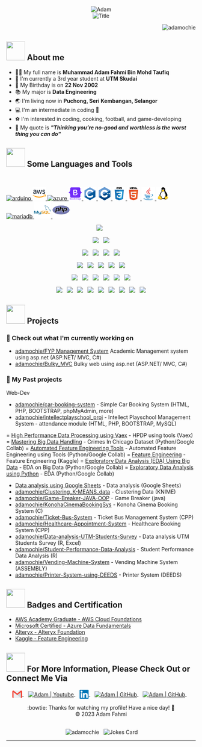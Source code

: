 <div align="center">
  <img src="matrix-elmo.gif" alt="Adam">
</div>

<div align="center">
  <img src="https://readme-typing-svg.herokuapp.com?font=Ariel&color=%2338C2FF&size=50&center=true&vCenter=true&height=60&width=600&lines=Heyyy!+I'm+Adam+<:;Welcome+to+my+profile!" alt="Title"></img>
</div>

<p align="right"> <img src="https://komarev.com/ghpvc/?username=adamochie&label=Profile%20views&color=0e75b6&style=flat" alt="adamochie" /> </p>


## <img src="https://media2.giphy.com/media/QssGEmpkyEOhBCb7e1/giphy.gif?cid=ecf05e47a0n3gi1bfqntqmob8g9aid1oyj2wr3ds3mg700bl&rid=giphy.gif" width="50px" height="50px"> About me
- 🧙‍♂️ My full name is **Muhammad Adam Fahmi Bin Mohd Taufiq**
- :school: I'm currently a 3rd year student at **UTM Skudai**
- 🧁 My Birthday is on **22 Nov 2002**
- :books: My major is **Data Engineering**
- :earth_asia: I'm living now in **Puchong, Seri Kembangan, Selangor**
- 💻 I'm an intermediate in coding :penguin:
- ⚽ I'm interested in coding, cooking, football, and game-developing
- 👤 My quote is **_"Thinking you’re no-good and worthless is the worst thing you can do"_**

## <img src="https://media2.giphy.com/media/QssGEmpkyEOhBCb7e1/giphy.gif?cid=ecf05e47a0n3gi1bfqntqmob8g9aid1oyj2wr3ds3mg700bl&rid=giphy.gif" width="50px" height="50px"> Some Languages and Tools

<br>

<p align="left">
  <a href="https://www.arduino.cc/" target="_blank" rel="noreferrer"> <img src="https://cdn.worldvectorlogo.com/logos/arduino-1.svg" alt="arduino" height="35"/> </a> 
  <a href="https://aws.amazon.com" target="_blank" rel="noreferrer"> <img src="https://raw.githubusercontent.com/devicons/devicon/master/icons/amazonwebservices/amazonwebservices-original-wordmark.svg" alt="aws"height="35"/> </a> 
  <a href="https://azure.microsoft.com/en-in/" target="_blank" rel="noreferrer"> <img src="https://www.vectorlogo.zone/logos/microsoft_azure/microsoft_azure-icon.svg" alt="azure" height="35"/> </a> 
  <a href="https://getbootstrap.com" target="_blank" rel="noreferrer"> <img src="https://raw.githubusercontent.com/devicons/devicon/master/icons/bootstrap/bootstrap-plain-wordmark.svg" alt="bootstrap"height="35"/> </a>    <a href="https://www.cprogramming.com/" target="_blank" rel="noreferrer"> <img src="https://raw.githubusercontent.com/devicons/devicon/master/icons/c/c-original.svg" alt="c" height="35"/> </a> 
  <a href="https://www.w3schools.com/cpp/" target="_blank" rel="noreferrer"> <img src="https://raw.githubusercontent.com/devicons/devicon/master/icons/cplusplus/cplusplus-original.svg" alt="cplusplus" height="35"/> </a>
  <a href="https://www.w3schools.com/css/" target="_blank" rel="noreferrer"> <img src="https://raw.githubusercontent.com/devicons/devicon/master/icons/css3/css3-original-wordmark.svg" alt="css3" height="35"/> </a> 
  <a href="https://www.w3.org/html/" target="_blank" rel="noreferrer"> <img src="https://raw.githubusercontent.com/devicons/devicon/master/icons/html5/html5-original-wordmark.svg" alt="html5" height="35"/> </a> 
  <a href="https://www.java.com" target="_blank" rel="noreferrer"> <img src="https://raw.githubusercontent.com/devicons/devicon/master/icons/java/java-original.svg" alt="java" height="35"/> </a> 
  <a href="https://www.linux.org/" target="_blank" rel="noreferrer"> <img src="https://raw.githubusercontent.com/devicons/devicon/master/icons/linux/linux-original.svg" alt="linux" height="35"/> </a> 
  <a href="https://mariadb.org/" target="_blank" rel="noreferrer"> <img src="https://www.vectorlogo.zone/logos/mariadb/mariadb-icon.svg" alt="mariadb" height="35"/> </a> 
  <a href="https://www.mysql.com/" target="_blank" rel="noreferrer"> <img src="https://raw.githubusercontent.com/devicons/devicon/master/icons/mysql/mysql-original-wordmark.svg" alt="mysql" height="45"/> </a> 
  <a href="https://www.php.net" target="_blank" rel="noreferrer"> <img src="https://raw.githubusercontent.com/devicons/devicon/master/icons/php/php-original.svg" alt="php" height="45"/> </a> 
</p>

<p  align="center">

<img src="https://img.shields.io/badge/Java-ED8B00?style=for-the-badge&logo=java&logoColor=white" height="25">
&nbsp;
  </p>
  
<p  align="center">

<img src="https://img.shields.io/badge/Talend-FF6D70?style=for-the-badge&logo=Talend&logoColor=white" height="25"/>  
  &nbsp;
<img src="https://img.shields.io/badge/PowerBI-F2C811?style=for-the-badge&logo=Power%20BI&logoColor=white" height="25"/>
  </p>
  
  <p  align="center">

<img src="https://img.shields.io/badge/R-276DC3?style=for-the-badge&logo=R&logoColor=white" height="25">
  &nbsp;
<img src="https://img.shields.io/badge/Figma-F24E1E?style=for-the-badge&logo=figma&logoColor=white" height="25">
  &nbsp;
<img src="https://img.shields.io/badge/anaconda-42B029.svg?&style=for-the-badge&logo=anaconda&logoColor=white" height="25"/>
  &nbsp;
<img src="https://img.shields.io/badge/Kaggle-20BEFF?style=for-the-badge&logo=Kaggle&logoColor=white" height="25"/>  
 </p>
 
 <p  align="center">
<img src="https://img.shields.io/badge/Microsoft%20SQL%20Server-CC2927?style=for-the-badge&logo=microsoft%20sql%20server&logoColor=white" height="25"/>
  &nbsp;

<img src="https://img.shields.io/badge/Python-FFD43B?style=for-the-badge&logo=python&logoColor=blue" height="25">
  &nbsp;

<img src="https://img.shields.io/badge/C-00599C?style=for-the-badge&logo=c&logoColor=white" height="25">
&nbsp;
  
  <img src="https://img.shields.io/badge/KNIME-0081CB?style=for-the-badge&logo=KNIME&logoColor=white" height="25">
&nbsp;
  
<img src="https://img.shields.io/badge/C%2B%2B-00599C?style=for-the-badge&logo=c%2B%2B&logoColor=white" height="25">
</p>
<p align="center">

  <img src="https://img.shields.io/badge/MySQL-00000F?style=for-the-badge&logo=mysql&logoColor=white" height="25">
&nbsp;
    <img src="https://img.shields.io/badge/JavaScript-323330?style=for-the-badge&logo=javascript&logoColor=F7DF1E" height="25">
&nbsp;
    <img src="https://img.shields.io/badge/pycharm-143?style=for-the-badge&logo=pycharm&logoColor=black&color=black&labelColor=green" height="25">
&nbsp;
  <img src="https://img.shields.io/badge/sublime_text-%23575757.svg?&style=for-the-badge&logo=sublime-text&logoColor=important" height="25">
&nbsp;
  <img src="https://img.shields.io/badge/Visual_Studio_Code-0078D4?style=for-the-badge&logo=visual%20studio%20code&logoColor=white" height="25">
  &nbsp;
  <img src="https://img.shields.io/badge/Streamlit-FF4B4B?style=for-the-badge&logo=Streamlit&logoColor=white" height="25">

</p>
<p align="center">

  <img src="https://img.shields.io/badge/.NET-512BD4?style=for-the-badge&logo=dotnet&logoColor=white" height="25">
&nbsp;
    <img src="https://img.shields.io/badge/Bootstrap-563D7C?style=for-the-badge&logo=bootstrap&logoColor=white" height="25">
&nbsp;
    <img src="https://img.shields.io/badge/Xampp-F37623?style=for-the-badge&logo=xampp&logoColor=white" height="25">
&nbsp;
  <img src="https://img.shields.io/badge/Arduino_IDE-00979D?style=for-the-badge&logo=arduino&logoColor=white" height="25">
&nbsp;
  <img src="https://img.shields.io/badge/Colab-F9AB00?style=for-the-badge&logo=googlecolab&color=525252" height="25">
&nbsp;
  <img src="https://img.shields.io/badge/IntelliJ_IDEA-000000.svg?style=for-the-badge&logo=intellij-idea&logoColor=white" height="25">
&nbsp;
  <img src="https://img.shields.io/badge/HTML5-E34F26?style=for-the-badge&logo=html5&logoColor=white" height="25">
  &nbsp;
  <img src="https://img.shields.io/badge/C%23-239120?style=for-the-badge&logo=csharp&logoColor=white" height="25">
&nbsp;
  <img src="https://img.shields.io/badge/Linux-FCC624?style=for-the-badge&logo=linux&logoColor=black" height="25">


</p>
<be>

## <img src='https://raw.githubusercontent.com/ShahriarShafin/ShahriarShafin/main/Assets/handshake.gif' width="50px" height="50px"> Projects

### 👷 Check out what I'm currently working on

- [adamochie/FYP Management System](https://github.com/adamochie/FYP-Management-System) Academic Management system using asp.net (ASP.NET/ MVC, C#)
- [adamochie/Bulky_MVC](https://github.com/adamochie/Bulky_MVC) Bulky web using asp.net (ASP.NET/ MVC, C#)

### 🌱 My Past projects

Web-Dev
- [adamochie/car-booking-system](https://github.com/adamochie/car-booking-system) - Simple Car Booking System (HTML, PHP, BOOTSTRAP, phpMyAdmin, more)
- [adamochie/intellectplayschool_proj](https://github.com/adamochie/intellectplayschool_proj) - Intellect Playschool Management System - attendance module (HTML, PHP, BOOTSTRAP, MySQL)

= [High Performance Data Processing using Vaex](https://github.com/drshahizan/Python-big-data/blob/71674c98e14d99d194b0656a3bf52e6c9dc43f13/assignment/ass7/hpdp/Pergolakan/readme.md) - HPDP using tools (Vaex)
= [Mastering Big Data Handling](https://github.com/drshahizan/Python-big-data/blob/71674c98e14d99d194b0656a3bf52e6c9dc43f13/assignment/ass6/hpdp/popsmoke/readme.md) - Crimes In Chicago Dataset (Python/Google Collab)
= [Automated Feature Engineering Tools](https://github.com/drshahizan/Python_EDA/blob/f078f7f2ae684d5a46ed257b6c08f64c592c1b98/assignment/ass5/hpdp/PERgolakan/readme.md) - Automated Feature Engineering using Tools (Python/Google Collab)
= [Feature Engineering](https://github.com/drshahizan/Python_EDA/blob/f078f7f2ae684d5a46ed257b6c08f64c592c1b98/assignment/ass4/hpdp/PERgolakan/readme.md) - Feature Engineering (Kaggle)
= [Exploratory Data Analysis (EDA) Using Big Data](https://github.com/drshahizan/Python_EDA/blob/f078f7f2ae684d5a46ed257b6c08f64c592c1b98/assignment/ass3/hpdp/PERgolakan/readme.md) - EDA on Big Data (Python/Google Collab)
= [Exploratory Data Analysis using Python](https://github.com/drshahizan/Python_EDA/blob/f078f7f2ae684d5a46ed257b6c08f64c592c1b98/assignment/ass2/hpdp/Pergolakan/readme.md) - EDA (Python/Google Collab)
- [Data analysis using Google Sheets](https://github.com/drshahizan/HPDP/blob/555ca2f90a6445b791e99a39e30872cd205a5ea9/assignment/submission/ass1/ohSheet/readme.md) - Data analysis (Google Sheets)
- [adamochie/Clustering_K-MEANS_data](https://github.com/adamochie/Clustering_K-MEANS_data) - Clustering Data (KNIME)
- [adamochie/Game-Breaker-JAVA-OOP](https://github.com/adamochie/Game-Breaker-JAVA-OOP) - Game Breaker (java)
- [adamochie/KonohaCinemaBookingSys](https://github.com/adamochie/KonohaCinemaBookingSys) - Konoha Cinema Booking System (C)
- [adamochie/Ticket-Bus-System](https://github.com/adamochie/Ticket-Bus-System) - Ticket Bus Management System (CPP)
- [adamochie/Healthcare-Appointment-System](https://github.com/adamochie/Healthcare-Appointment-System) - Healthcare Booking System (CPP)
- [adamochie/Data-analysis-UTM-Students-Survey](https://github.com/adamochie/Data-analysis-UTM-Students-Survey) - Data analysis UTM Students Survey (R, Excel)
- [adamochie/Student-Performance-Data-Analysis](https://github.com/adamochie/Student-Performance-Data-Analysis) - Student Performance Data Analysis (R)
- [adamochie/Vending-Machine-System](https://github.com/adamochie/Vending-Machine-System) - Vending Machine System (ASSEMBLY)
- [adamochie/Printer-System-using-DEEDS](https://github.com/adamochie/Printer-System-using-DEEDS) - Printer System (DEEDS)

## <img src='https://raw.githubusercontent.com/ShahriarShafin/ShahriarShafin/main/Assets/handshake.gif' width="50px" height="50px"> Badges and Certification

- [AWS Academy Graduate - AWS Cloud Foundations](https://www.credly.com/badges/37bd6fde-ef9c-4bb8-b641-4cc16a2b28a3/public_url) 
- [Microsoft Certified - Azure Data Fundamentals](https://www.credly.com/badges/ab60ceb1-9255-47cf-bbc6-c9b328d0862a/public_url)
- [Alteryx - Alteryx Foundation](https://www.credly.com/badges/354a9104-3a65-49fa-ab50-00577b16996a/public_url)
- [Kaggle - Feature Engineering](https://www.kaggle.com/learn/certification/adamfahmiadamochie/feature-engineering)

## <img src='https://raw.githubusercontent.com/ShahriarShafin/ShahriarShafin/main/Assets/handshake.gif' width="50px" height="50px"> For More Information, Please Check Out or Connect Me Via

<p align="center">
  <a href="mailto: adamfahmi.taufiq02@gmail.com" >
    <img align="center" alt="adamfahmi.taufiq02@gmail.com | Gmail" width="26px" src="https://github.com/SatYu26/SatYu26/blob/master/Assets/Gmail.svg" />
  </a> &nbsp;&nbsp;

  <a href="https://www.youtube.com/channel/UC9DmmwPlwkc84gJg_58w11w" target="_blank">
    <img align="center" alt="Adam | Youtube" width="24px" src="https://raw.githubusercontent.com/rahuldkjain/github-profile-readme-generator/master/src/images/icons/Social/youtube.svg" />
  </a> &nbsp;&nbsp;

  <a href="https://www.linkedin.com/in/adam-fahmi-taufiq/" target="_blank">
    <img align="center" alt="Adam | Linkedin" width="24px" src="https://github.com/SatYu26/SatYu26/blob/master/Assets/Linkedin.svg" />
  </a> &nbsp;&nbsp;

  <a href="https://www.leetcode.com/adamochie" target="_blank">
    <img align="center" alt="Adam | GitHub" width="26px" src="https://raw.githubusercontent.com/rahuldkjain/github-profile-readme-generator/master/src/images/icons/Social/leet-code.svg" />
  </a> &nbsp;&nbsp;
  
  <a href="https://profile-summary-for-github.herokuapp.com/user/adamochie" target="_blank">
    <img align="center" alt="Adam | GitHub" width="26px" src="https://upload.wikimedia.org/wikipedia/commons/thumb/a/ae/Github-desktop-logo-symbol.svg/1024px-Github-desktop-logo-symbol.svg.png" />
  </a> &nbsp;&nbsp;
  
<p>

<div align="center">
  :bowtie: Thanks for watching my profile! Have a nice day! 🤟 <br/>
  &copy; 2023 Adam Fahmi
</div>

<br>

<div align="center">
  <p>&nbsp;<img src="https://github-readme-stats.vercel.app/api?username=adamochie&show_icons=true&locale=en" alt="adamochie" />&nbsp;&nbsp;&nbsp;<img src="https://readme-jokes.vercel.app/api" alt="Jokes Card" /></p>
  
</div>



---
